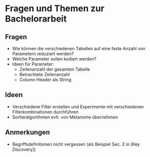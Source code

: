 <!-- LTex: enabled=false -->

# Fragen und Themen zur Bachelorarbeit

## Fragen

- Wie können die verschiedenen Tabellen auf eine feste Anzahl von Parametern reduziert werden?
- Welche Parameter sollen kodiert werden?
- Ideen für Parameter:
  - Zeilenanzahl der gesamten Tabelle
  - Betrachtete Zeilenanzahl
  - Column Header als String

## Ideen

- Verschiedene Filter erstellen und Experimente mit verschiedenen Filterkombinationen durchführen
- Sortieralgorithmen evtl. von Metanome übernehmen

## Anmerkungen

- Begriffsdefinitionen nicht vergessen (als Beispiel Sec. 2 in [Key Discovery])

[data profiling]: https://link.springer.com/article/10.1007/s00778-015-0389-y "Profiling relational data: a survey"
[ducc]: https://www.vldb.org/pvldb/vol7/p301-heise.pdf
[metronome projekt]: https://hpi.de/naumann/projects/data-profiling-and-analytics/metanome-data-profiling.html
[dataxformer]: https://cs.uwaterloo.ca/~ilyas/papers/AbedjanICDE16.pdf
